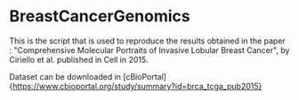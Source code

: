 # BreastCancerGenomics

This is the script that is used to reproduce the results obtained in the paper : "Comprehensive Molecular Portraits of Invasive Lobular Breast Cancer", by Ciriello et al. published in Cell in 2015.

Dataset can be downloaded in [cBioPortal]{https://www.cbioportal.org/study/summary?id=brca_tcga_pub2015}


